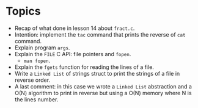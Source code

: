 # Topics

* Recap of what done in lesson 14 about `fract.c`.
* Intention: implement the `tac` command that prints the reverse of `cat` command.
* Explain program `args`.
* Explain the `FILE` C API: file pointers and `fopen`.
  * `man fopen`.
* Explain the `fgets` function for reading the lines of a file.
* Write a `Linked List` of strings struct to print the strings of a file
in reverse order.
* A last comment: in this case we wrote a `Linked List` abstraction and
a O(N) algorithm to print in reverse but using a O(N) memory where
N is the lines number.
